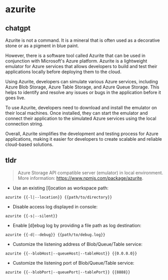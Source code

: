 # azurite 
## chatgpt 
Azurite is not a command. It is a mineral that is often used as a decorative stone or as a pigment in blue paint. 

However, there is a software tool called Azurite that can be used in conjunction with Microsoft's Azure platform. Azurite is a lightweight emulator for Azure services that allows developers to build and test their applications locally before deploying them to the cloud.

Using Azurite, developers can simulate various Azure services, including Azure Blob Storage, Azure Table Storage, and Azure Queue Storage. This helps to identify and resolve any issues or bugs in the application before it goes live.

To use Azurite, developers need to download and install the emulator on their local machines. Once installed, they can start the emulator and connect their application to the simulated Azure services using the local connection string.

Overall, Azurite simplifies the development and testing process for Azure applications, making it easier for developers to create scalable and reliable cloud-based solutions. 

## tldr 
 
> Azure Storage API compatible server (emulator) in local environment.
> More information: <https://www.npmjs.com/package/azurite>.

- Use an existing [l]ocation as workspace path:

`azurite {{-l|--location}} {{path/to/directory}}`

- Disable access log displayed in console:

`azurite {{-s|--silent}}`

- Enable [d]ebug log by providing a file path as log destination:

`azurite {{-d|--debug}} {{path/to/debug.log}}`

- Customize the listening address of Blob/Queue/Table service:

`azurite {{--blobHost|--queueHost|--tableHost}} {{0.0.0.0}}`

- Customize the listening port of Blob/Queue/Table service:

`azurite {{--blobPort|--queuePort|--tablePort}} {{8888}}`
